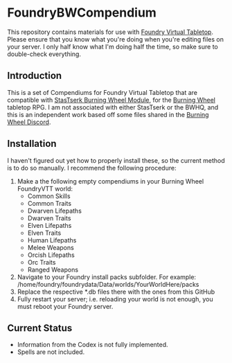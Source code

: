 # FoundryBWCompendium

This repository contains materials for use with [Foundry Virtual Tabletop](https://foundryvtt.com/). Please ensure that you know what you're doing when you're editing files on your server. I only half know what I'm doing half the time, so make sure to double-check everything.

## Introduction

This is a set of Compendiums for Foundry Virtual Tabletop that are compatible with [StasTserk Burning Wheel Module](https://github.com/StasTserk/foundry-burningwheel), for the [Burning Wheel](https://www.burningwheel.com/burning-wheel/) tabletop RPG. I am not associated with either StasTserk or the BWHQ, and this is an independent work based off some files shared in the [Burning Wheel Discord](https://discord.gg/kdcjAgS).

## Installation

I haven't figured out yet how to properly install these, so the current method is to do so manually. I recommend the following procedure:

1. Make a the following empty compendiums in your Burning Wheel FoundryVTT world:
    - Common Skills
    - Common Traits
    - Dwarven Lifepaths
    - Dwarven Traits
    - Elven Lifepaths
    - Elven Traits
    - Human Lifepaths
    - Melee Weapons
    - Orcish Lifepaths
    - Orc Traits
    - Ranged Weapons
2. Navigate to your Foundry install packs subfolder. For example: /home/foundry/foundrydata/Data/worlds/YourWorldHere/packs
3. Replace the respective \*.db files there with the ones from this GitHub
4. Fully restart your server; i.e. reloading your world is not enough, you must reboot your Foundry server.

## Current Status

- Information from the Codex is not fully implemented.
- Spells are not included.
